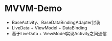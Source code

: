 # MVVM-Demo

 - BaseActivity、BaseDataBindingAdapter封装
 - LiveData + ViewModel + DataBinding
 - 基于LiveData + ViewModel实现Activity之间通信